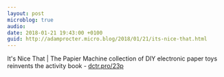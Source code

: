 ```yaml
---
layout: post
microblog: true
audio: 
date: 2018-01-21 19:43:00 +0100
guid: http://adamprocter.micro.blog/2018/01/21/its-nice-that.html
---
```

It's Nice That | The Papier Machine collection of DIY electronic paper toys reinvents the activity book - [dctr.pro/23p](http://dctr.pro/23p)

